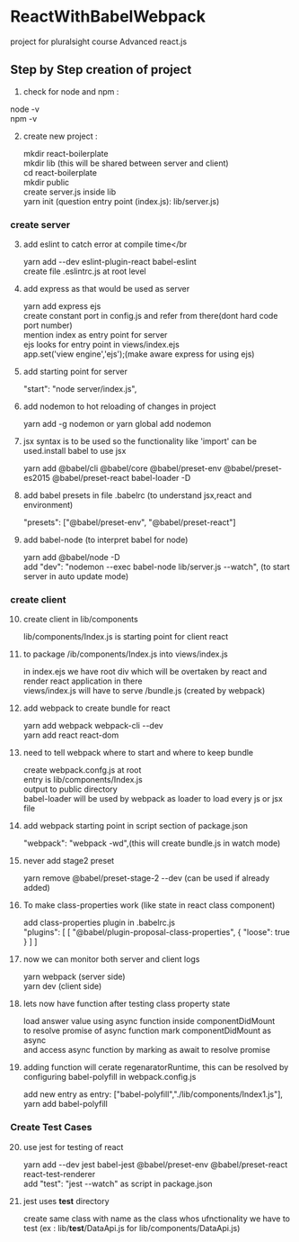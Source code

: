 # ReactWithBabelWebpack
project for pluralsight course Advanced react.js
## Step by Step creation of project
1. check for node and npm :</br>

  node -v </br>
  npm -v </br>
  
2. create new project :</br>

    mkdir react-boilerplate </br>
    mkdir lib (this will be shared between server and client) </br>
    cd react-boilerplate </br>
    mkdir public</br>
    create server.js inside lib </br>
    yarn init (question entry point (index.js): lib/server.js)</br>
    
### create server ###
    
3. add eslint to catch error at compile time</br

    yarn add --dev eslint-plugin-react babel-eslint</br>
    create file .eslintrc.js at root level</br>
    
4. add express as that would be used as server</br>

    yarn add express ejs</br>
    create constant port in config.js and refer from there(dont hard code port number)</br>
    mention index as entry point for server </br>
    ejs looks for entry point in views/index.ejs</br>
    app.set('view engine','ejs');(make aware express for using ejs)</br>
    
5. add starting point for server </br>

    "start": "node server/index.js",</br>
    
6.  add nodemon to hot reloading of changes in project</br>

    yarn add -g nodemon or yarn global add nodemon</br>
    
7.  jsx syntax is to be used so the functionality like 'import' can be used.install babel to use jsx</br>

    yarn add @babel/cli @babel/core @babel/preset-env @babel/preset-es2015 @babel/preset-react babel-loader -D</br>
    
8.  add babel presets in file .babelrc (to understand jsx,react and environment)</br>

     "presets": ["@babel/preset-env", "@babel/preset-react"]</br>
     
9.  add babel-node (to interpret babel for node)</br>

    yarn add @babel/node -D</br>
    add "dev": "nodemon --exec babel-node lib/server.js --watch", (to start server in auto update mode)</br>
    
### create client ###

10. create client in lib/components</br>

    lib/components/Index.js is starting point for client react</br>
    
11. to package /ib/components/Index.js into views/index.js</br>

    in index.ejs we have root div which will be overtaken by react and render react application in there</br>
    views/index.js will have <script src="/bundle.js" charset="UTF-8"></script> to serve /bundle.js (created by webpack)</br>
    
12. add webpack to create bundle for react </br>

    yarn add webpack webpack-cli --dev</br>
    yarn add react react-dom</br>

13. need to tell webpack where to start and where to keep bundle</br>

    create webpack.confg.js at root</br>
    entry is lib/components/Index.js</br>
    output to public directory</br>
    babel-loader will be used by webpack as loader to load every js or jsx file </br>
    
14. add webpack starting point in script section of package.json</br>

    "webpack": "webpack -wd",(this will create bundle.js in watch mode)</br>
    
15. never add stage2 preset </br>

    yarn remove @babel/preset-stage-2 --dev (can be used if already added)</br>
    
16. To make class-properties work (like state in react class component)</br>

    add class-properties plugin in .babelrc.js</br>
    "plugins": [
        [
          "@babel/plugin-proposal-class-properties",
          {
            "loose": true
          }
        ]
    ]</br>
    
 17. now we can monitor both server and client logs</br>

      yarn webpack (server side)</br>
      yarn dev (client side)</br>
      
18.  lets now have function after testing class property state</br>

      load answer value using async function inside componentDidMount</br>
      to resolve promise of async function mark componentDidMount as async</br>
      and access async function by marking as await to resolve promise</br>
      
 19. adding function will cerate regenaratorRuntime, this can be resolved by configuring babel-polyfill in webpack.config.js</br>
 
     add new entry as entry: ["babel-polyfill","./lib/components/Index1.js"],</br>
     yarn add babel-polyfill</br>
     
 ### Create Test Cases ###
 
 20. use jest for testing of react</br>
 
      yarn add --dev jest babel-jest @babel/preset-env @babel/preset-react react-test-renderer </br> 
      add "test": "jest --watch" as script in package.json</br>
      
 21. jest uses __test__ directory</br>
 
      create same class with name as the class whos ufnctionality we have to test (ex : lib/__test__/DataApi.js for lib/components/DataApi.js)</br>
 
    
  
